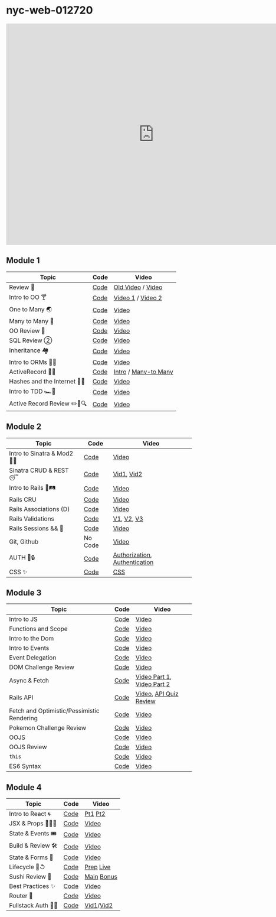 # nyc-web-012720

<iframe src="https://calendar.google.com/calendar/embed?src=flatironschool.com_5v3vpkuf58h3tdm3pm7iqedq9s%40group.calendar.google.com&ctz=America%2FNew_York" style="border: 0" width="800" height="600" frameborder="0" scrolling="no"></iframe>



## Module 1
| Topic                             | Code                                   | Video                                      |
| -----                             | ----                                   | -----                                      |
| Review 🏀| [Code](https://github.com/learn-co-students/nyc-web-012720/tree/master/01-hashketball-review) | [Old Video](https://youtu.be/hVulfXJ2M_E) / [Video](https://youtu.be/0cxHFG9gXx0) |
| Intro to OO 🍸| [Code](https://github.com/learn-co-students/nyc-web-012720/tree/master/02-intro-to-oo) | [Video 1](https://youtu.be/GP9JSeK2a74) / [Video 2](https://youtu.be/hyLNvadrskE) |
| One to Many 🌏| [Code](https://github.com/learn-co-students/nyc-web-012720/tree/master/03-one-to-many) | [Video](https://youtu.be/2qnFfAXC7s0) |
| Many to Many 🥼| [Code](https://github.com/learn-co-students/nyc-web-012720/tree/master/04-many-to-many) | [Video](https://youtu.be/yCCoaW0nJMM) |
| OO Review 💪 | [Code](https://github.com/learn-co-students/nyc-web-012720/tree/master/05-oo-review) | [Video](https://youtu.be/eW_6cZSb7DA) |
| SQL Review ② | [Code](https://github.com/learn-co-students/nyc-clarke-web-010620/tree/master/08-sql-review) | [Video](https://youtu.be/rkYd6YyARz8) |
| Inheritance 🏘 | [Code](https://github.com/learn-co-students/nyc-clarke-web-010620/tree/master/10-inheritance) | [Video](https://youtu.be/uW_OvpGxshI) |
| Intro to ORMs 🏴‍☠️| [Code](https://github.com/learn-co-students/nyc-clarke-web-010620/tree/master/09-intro-to-orms) | [Video](https://youtu.be/AvjHI1rO6f0) |
| ActiveRecord 👩‍🎓| [Code](https://github.com/learn-co-students/nyc-web-012720/tree/master/06-intro-to-ar) | [Intro](https://youtu.be/svuXC8OpCtI) / [Many-to Many](https://youtu.be/KoyWDRA7iBo) |
| Hashes and the Internet 👩‍🎓| [Code](https://github.com/learn-co-students/nyc-web-012720/tree/master/07-hashes-and-the-internet) | [Video](https://youtu.be/rJZFO-gnr0w) |
| Intro to TDD 🏎💩| [Code](https://github.com/learn-co-students/nyc-web-012720/tree/master/08-intro-to-tdd) | [Video](https://youtu.be/VN_7gmn68no) |
| Active Record Review ✏️📕🔍| [Code](https://github.com/learn-co-students/nyc-web-012720/tree/master/09-active-record-review) | [Video](https://youtu.be/OG6Lc7t4Rks) |

## Module 2
| Topic                             | Code                                   | Video                                      |
| -----                             | ----                                   | -----                                      |
| Intro to Sinatra & Mod2 🎤🎶      |[Code][intro_code]                      |[Video][intro_vid]                          |
| Sinatra CRUD & REST 😴            |[Code][sinatra_crud_code]               |[Vid1][sin_crud_vid1], [Vid2][sin_crud_vid2]|
| Intro to Rails 🚂🛤               |[Code][rails_code]                      |[Video][rails_vid]                          |
| Rails CRU                          |[Code][rails_CRU_code]                 |[Video][rails_CRU_vid]                      |
| Rails Associations (D)             |[Code][ra_code]                        |[Video][ra_vid]                             |
| Rails Validations                 |[Code][ra_val_code]                     |[V1][raval1], [V2][raval2], [V3][raval3]    |
| Rails Sessions && 🍪               |[Code][sesh_code]                     |[Video][sesh_vid]    |
| Git, Github                        |No Code                     |[Video][git_hub]    |
| AUTH 🔑🔒                        |[Code][auth_code]                     |[Authorization][auth_video1], [Authentication][auth_video2]    |
| CSS ✨                        |[Code][css_code]                     |[CSS][css_video]                                |


## Module 3
| Topic                             | Code                                   | Video                                      |
| -----                             | ----                                   | -----                                      |
| Intro to JS |[Code](https://github.com/learn-co-students/nyc-web-012720/tree/master/19-intro-to-js) |[Video](https://youtu.be/TK7ge5DiqAw) |
| Functions and Scope | [Code](https://github.com/learn-co-students/nyc-web-012720/tree/master/20-js-functions-scope) |[Video](https://www.youtube.com/watch?v=KQdTt0QkNU8) |
| Intro to the Dom | [Code](https://github.com/learn-co-students/nyc-web-012720/tree/master/21-intro-to-DOM) |[Video](https://youtu.be/tWBCgcoZFBU) |
| Intro to Events | [Code](https://github.com/learn-co-students/nyc-web-012720/tree/master/22-intro-to-events) |[Video](https://youtu.be/W8Mzoc7oZ5g) |
| Event Delegation | [Code](https://github.com/learn-co-students/nyc-web-012720/tree/master/23-event-delegation) |[Video](https://youtu.be/4PDzsMDxoWE) |
| DOM Challenge Review | [Code](https://github.com/learn-co-students/nyc-web-012720/tree/master/24-dom-challenge-review) | [Video](https://youtu.be/O_d9QkC4Md0) |
| Async & Fetch | [Code](https://github.com/learn-co-students/nyc-web-012720/tree/master/25-fetch-and-async) | [Video Part 1](https://youtu.be/NTY2IIJelBY), [Video Part 2](https://youtu.be/1AcTGCUImqo)  |
| Rails API | [Code](https://github.com/learn-co-students/nyc-web-012720/tree/master/26-rails-api) | [Video](https://youtu.be/tnB2CHI8OBU), [API Quiz Review](https://youtu.be/M1JQmD6PN7g) |
| Fetch and Optimistic/Pessimistic Rendering | [Code](https://github.com/learn-co-students/nyc-web-012720/tree/master/27-fetch-refactoring) | [Video](https://youtu.be/KKO9OkfGPj0) |
| Pokemon Challenge Review | [Code](https://github.com/learn-co-students/nyc-web-012720/tree/master/28-pokemon-challenge-review) | [Video](https://youtu.be/ElO4YSJBelg) |
| OOJS | [Code](https://github.com/learn-co-students/nyc-web-012720/tree/master/29-object-oriented-javascript) | [Video](https://www.youtube.com/watch?v=aYY98izioW0) |
| OOJS Review | [Code](https://github.com/sedoran/oojs-social-distancing) | [Video](https://youtu.be/L020wNB0r88) |
| `this` | [Code](https://github.com/learn-co-students/nyc-web-012720/tree/master/30-this) | [Video](https://youtu.be/iETmZnTpraY) |
| ES6 Syntax | [Code](https://github.com/learn-co-students/nyc-web-012720/tree/master/31-es6-syntax) | [Video](https://www.youtube.com/watch?v=5I6iiSswakA) |


## Module 4
| Topic                             | Code                                   | Video                                      |
| -----                             | ----                                   | -----                                      |
| Intro to React 🌀                 | [Code][intro-react-code]               | [Pt1][intro-r-vid-1] [Pt2][intro-r-vid-2]  |
| JSX & Props 🧙🏽‍♂️                  | [Code][jsx-props-code]                 | [Video][jsx-props-vid]                     |
| State & Events 🎟                 | [Code][events-state-code]              | [Video][events-state-vid]                  |
| Build & Review 🛠                 | [Code][build-review-code]              | [Video][build-review-vid]                  |
| State & Forms 📝                  | [Code][state-forms-code]               | [Video][state-forms-vid]                   |
| Lifecycle 🌳↺                     | [Code][life-code]                      | [Prep][life-1] [Live][life-2]              |
| Sushi Review 🍣                   | [Code][sushi-code]                     | [Main][sushi-1] [Bonus][sushi-2]           |
| Best Practices ✨                 | [Code][best-react-code]                | [Video][best-react-vid]                    |
| Router 🔀                         | [Code][router-code]                    | [Video][router-vid]                        |
| Fullstack Auth 🔐👤               | [Code][jwt-auth-code]                  | [Vid1][jwt-auth-vid-1]/[Vid2][jwt-auth-vid-2]|



[intro-react-code]:https://github.com/learn-co-students/nyc-web-012720/tree/master/32-intro-to-react
[intro-r-vid-1]:https://youtu.be/MFGfbgfAM9w
[intro-r-vid-2]:https://youtu.be/tbK8LFcjvPY
[jsx-props-code]:https://github.com/learn-co-students/nyc-web-012720/tree/master/33-jsx-props
[jsx-props-vid]:https://youtu.be/f5T5McA6uOk
[events-state-code]:https://github.com/learn-co-students/nyc-web-012720/tree/master/34-events-state
[events-state-vid]:https://youtu.be/2kje4spLhMM
[build-review-code]:https://github.com/learn-co-students/nyc-web-012720/tree/master/35-build-review
[build-review-vid]:https://youtu.be/P0oZrvyoZbg
[state-forms-code]:https://github.com/learn-co-students/nyc-web-012720/tree/master/36-state-forms
[state-forms-vid]:https://youtu.be/HVMKT5dpOUM
[life-code]:https://github.com/learn-co-students/nyc-web-012720/tree/master/37-lifecycle
[life-1]:https://www.youtube.com/watch?v=5ix_OKScJvI&feature=youtu.be
[life-2]:https://youtu.be/TchIBaVLl6M
[sushi-code]:https://github.com/learn-co-students/nyc-web-012720/tree/master/React-Practice-Code-Challenge-nyc-web-012720
[sushi-1]:https://youtu.be/gb1MQZg7I90
[sushi-2]:#
[best-react-code]:https://github.com/learn-co-students/nyc-web-012720/tree/master/38-best-practices
[best-react-vid]:https://youtu.be/p8n3iRmUe-s
[router-code]:#
[router-vid]:#
[jwt-auth-code]:https://github.com/learn-co-students/nyc-web-students-051319/tree/master/33-fullstack-auth
[jwt-auth-vid-1]:https://youtu.be/fbpjdJInOZM
[jwt-auth-vid-2]:https://youtu.be/UCF0_eKB4Hs


[intro_code]: https://github.com/learn-co-students/nyc-web-012720/tree/master/10-intro-sinatra-mvc
[intro_vid]: https://youtu.be/UM_JRT7-v1U

[sinatra_crud_code]: https://github.com/learn-co-students/nyc-web-012720/tree/master/11-sinatra-CRUD
[sin_crud_vid1]: https://youtu.be/D0VXLQLsMzw
[sin_crud_vid2]: https://youtu.be/xN4euNUNxpA

[rails_code]: https://github.com/learn-co-students/nyc-web-012720/tree/master/12-intro-to-rails
[rails_vid]:https://youtu.be/tXqWplycPQM

[rails_CRU_code]: https://github.com/learn-co-students/nyc-web-012720/tree/master/13-rails-CRUD
[rails_CRU_vid]: https://youtu.be/xUuwcsl446w

[ra_code]: https://github.com/learn-co-students/nyc-web-012720/tree/master/14-rails-associations
[ra_vid]: https://youtu.be/lzutbGhtxKA

[ra_val_code]: https://github.com/learn-co-students/nyc-web-012720/tree/master/15-rails-validations
[raval1]: https://youtu.be/RySDA5TKnSo
[raval2]: https://youtu.be/vMYc6ntxYOA
[raval3]: https://youtu.be/ejCbo3Bjwu0

[sesh_code]: https://github.com/learn-co-students/nyc-web-012720/tree/master/16-rails-session
[sesh_vid]: https://youtu.be/DafdrgZkw0U 

[git_hub]: https://youtu.be/_Nd-JeFfs-s

[auth_code]: https://github.com/learn-co-students/nyc-web-012720/tree/master/17-rails-auth
[auth_video1]: https://www.youtube.com/watch?v=C45Hg0Zleuo
[auth_video2]: https://www.youtube.com/watch?v=mEvbx9BiUDM

[css_code]: https://github.com/learn-co-students/nyc-web-012720/tree/master/18-intro-to-css/css_intro
[css_video]: https://www.youtube.com/watch?v=poi1jHfmSaA&t=171s
